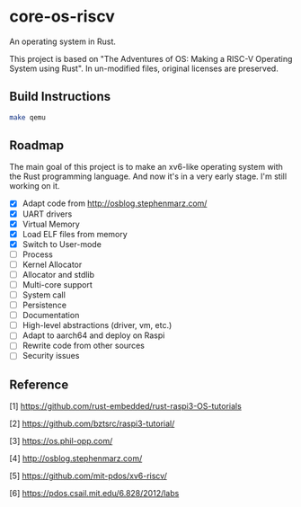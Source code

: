 # core-os-riscv

An operating system in Rust.

This project is based on "The Adventures of OS: Making a RISC-V Operating System using Rust". In un-modified files, original licenses are preserved.

## Build Instructions

```bash
make qemu
```

## Roadmap

The main goal of this project is to make an xv6-like operating system with the Rust programming language. And now it's in a very early stage. I'm still working on it.

- [x] Adapt code from http://osblog.stephenmarz.com/
- [x] UART drivers
- [x] Virtual Memory
- [x] Load ELF files from memory
- [x] Switch to User-mode
- [ ] Process
- [ ] Kernel Allocator
- [ ] Allocator and stdlib
- [ ] Multi-core support
- [ ] System call
- [ ] Persistence
- [ ] Documentation
- [ ] High-level abstractions (driver, vm, etc.)
- [ ] Adapt to aarch64 and deploy on Raspi
- [ ] Rewrite code from other sources
- [ ] Security issues

## Reference

[1] https://github.com/rust-embedded/rust-raspi3-OS-tutorials

[2] https://github.com/bztsrc/raspi3-tutorial/

[3] https://os.phil-opp.com/

[4] http://osblog.stephenmarz.com/

[5] https://github.com/mit-pdos/xv6-riscv/

[6] https://pdos.csail.mit.edu/6.828/2012/labs
